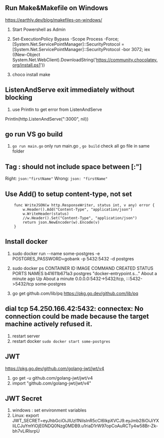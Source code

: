 ## Run Make&Makefile on Windows

<https://earthly.dev/blog/makefiles-on-windows/>

1. Start Powershell as Admin

2. Set-ExecutionPolicy Bypass -Scope Process -Force; [System.Net.ServicePointManager]::SecurityProtocol = [System.Net.ServicePointManager]::SecurityProtocol -bor 3072; iex ((New-Object System.Net.WebClient).DownloadString('https://community.chocolatey.org/install.ps1'))

3. choco install make

## ListenAndServe exit immediately without blocking

1. use Println to get error from ListenAndServe

Println(http.ListenAndServe(":3000", nil))

## go run VS go build

1. `go run main.go` only run main.go , `go build` check all go file in same folder

## Tag : should not include space between  [:"]

   Right:  `json:"firstName"`
   Wrong:  `json: "firstName"`

## Use Add() to setup content-type, not set

        func WriteJSON(w http.ResponseWriter, status int, v any) error {
            w.Header().Add("Content-Type", "application/json")
            w.WriteHeader(status)
            //w.Header().Set("Content-Type", "application/json")
            return json.NewEncoder(w).Encode(v)
        }

## Install docker

1. sudo  docker run --name some-postgres -e POSTGRES_PASSWORD=gobank -p 5432:5432 -d postgres

2. sudo docker ps
 CONTAINER ID   IMAGE      COMMAND                  CREATED              STATUS              PORTS                                       NAMES
b41611b671a3   postgres   "docker-entrypoint.s…"   About a minute ago   Up About a minute   0.0.0.0:5432->5432/tcp, :::5432->5432/tcp   some-postgres

3. go get github.com/lib/pq
https://pkg.go.dev/github.com/lib/pq

## dial tcp 54.250.166.42:5432: connectex: No connection could be made because the target machine actively refused it.

1. restart server
2. restart docker
    `sudo docker start some-postgres`

## JWT

https://pkg.go.dev/github.com/golang-jwt/jwt/v4

1. go get -u github.com/golang-jwt/jwt/v4
2. import "github.com/golang-jwt/jwt/v4"

## JWT Secret
1. windows : set environment variables
2. Linux: export JWT_SECRET=eyJhbGciOiJIUzI1NiIsInR5cCI6IkpXVCJ9.eyJmb28iOiJiYXIiLCJuYmYiOjE0NDQ0Nzg0MDB9.u1riaD1rW97opCoAuRCTy4w58Br-Zk-bh7vLiRIsrpU